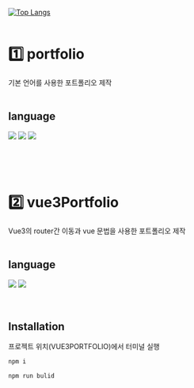 [![Top Langs](https://github-readme-stats.vercel.app/api/top-langs/?username=kkikkikong&layout=compact)](https://github.com/kkikkikong/github-readme-stats)
<br /><br />

# 1️⃣ portfolio
 기본 언어를 사용한 포트폴리오 제작
 <br /><br />
 
## language
<div style= display: flex; gap: 10px;>
 <img src="https://img.shields.io/badge/HTML-34F26?style=flat-square&logo=HTML5&logoColor=white"/>
 <img src="https://img.shields.io/badge/CSS-1572B6?style=flat-square&logo=css3&logoColor=white"/>
 <img src="https://img.shields.io/badge/Vanila Script-F7DF1E?style=flat-square&logo=javascript&logoColor=white"/>
</div>

<br /><br /><br />

# 2️⃣ vue3Portfolio
 Vue3의 router간 이동과 vue 문법을 사용한 포트폴리오 제작 
 <br /><br />

## language
<div style= display: flex; gap: 10px;>
 <img src="https://img.shields.io/badge/Vue-4FC08D?style=flat-square&logo=vuedotjs&logoColor=white"/>
 <img src="https://img.shields.io/badge/CSS-1572B6?style=flat-square&logo=css3&logoColor=white"/>
</div>
 <br /><br />

## Installation
프로젝트 위치(VUE3PORTFOLIO)에서 터미널 실행

```bash
npm i

npm run bulid
```

 

